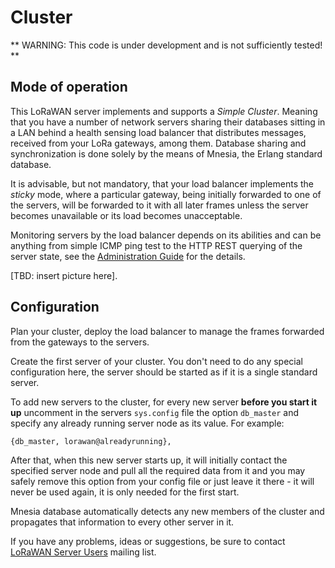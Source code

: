 # Cluster

** WARNING: This code is under development and is not sufficiently tested! **

## Mode of operation

This LoRaWAN server implements and supports a *Simple Cluster*. Meaning that you have a number of network servers sharing their databases sitting in a LAN behind a health sensing load balancer that distributes messages, received from your LoRa gateways, among them. Database sharing and synchronization is done solely by the means of Mnesia, the Erlang standard database.

It is advisable, but not mandatory, that your load balancer implements the *sticky* mode, where a particular gateway, being initially forwarded to one of the servers, will be forwarded to it with all later frames unless the server becomes unavailable or its load becomes unacceptable.

Monitoring servers by the load balancer depends on its abilities and can be anything from simple ICMP ping test to the HTTP REST querying of the server state, see the [Administration Guide](Administration.md) for the details.

[TBD: insert picture here].

## Configuration

Plan your cluster, deploy the load balancer to manage the frames forwarded from the gateways to the servers.

Create the first server of your cluster. You don't need to do any special configuration here, the server should be started as if it is a single standard server.

To add new servers to the cluster, for every new server **before you start it up** uncomment in the servers `sys.config` file the option `db_master` and specify any already running server node as its value. For example:

```
{db_master, lorawan@alreadyrunning},
```

After that, when this new server starts up, it will initially contact the specified server node and pull all the required data from it and you may safely remove this option from your config file or just leave it there - it will never be used again, it is only needed for the first start.

Mnesia database automatically detects any new members of the cluster and propagates that information to every other server in it.

If you have any problems, ideas or suggestions, be sure to contact [LoRaWAN Server Users](mailto:lorawan-server@googlegroups.com) mailing list.
